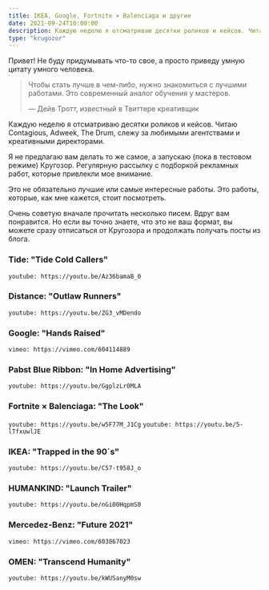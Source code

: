 ```yaml
---
title: IKEA, Google, Fortnite × Balenciaga и другие
date: 2021-09-24T10:00:00
description: Каждую неделю я отсматриваю десятки роликов и кейсов. Читаю Contagious, Adweek, The Drum, слежу за любимыми агентствами и креативными директорами. Я не предлагаю вам делать то же самое, а запускаю (пока в тестовом режиме) Кругозор. Регулярную рассылку с подборкой рекламных работ, которые привлекли мое внимание. Это не обязательно лучшие или самые интересные работы. Это работы, которые, как мне кажется, стоит посмотреть.
type: "krugozor"
---
```

Привет! Не буду придумывать что-то свое, а просто приведу умную цитату умного человека.

> Чтобы стать лучше в чем-либо, нужно знакомиться с лучшими работами. Это современный аналог обучения у мастеров.
> 
> — Дейв Тротт, известный в Твиттере креативщик

Каждую неделю я отсматриваю десятки роликов и кейсов. Читаю Contagious, Adweek, The Drum, слежу за любимыми агентствами и креативными директорами.

Я не предлагаю вам делать то же самое, а запускаю (пока в тестовом режиме) Кругозор. Регулярную рассылку с подборкой рекламных работ, которые привлекли мое внимание.

Это не обязательно лучшие или самые интересные работы. Это работы, которые, как мне кажется, стоит посмотреть.

Очень советую вначале прочитать несколько писем. Вдруг вам понравится. Но если вы точно знаете, что это не ваш формат, вы можете сразу отписаться от Кругозора и продолжать получать посты из блога.

### Tide: "Tide Cold Callers"
`youtube: https://youtu.be/Az36bamaB_0`

### Distance: "Outlaw Runners"
`youtube: https://youtu.be/ZG3_vMDendo`

### Google: "Hands Raised"
`vimeo: https://vimeo.com/604114889`

### Pabst Blue Ribbon: "In Home Advertising"
`youtube: https://youtu.be/GgplzLr0MLA`

### Fortnite × Balenciaga: "The Look"
`youtube: https://youtu.be/w5F77M_J1Cg`
`youtube: https://youtu.be/5-lTfxuwlJE`

### IKEA: "Trapped in the 90´s"
`youtube: https://youtu.be/C57-t958J_o`

### HUMANKIND: "Launch Trailer"
`youtube: https://youtu.be/nGi00HqpmS0`

### Mercedez-Benz: "Future 2021"
`vimeo: https://vimeo.com/603867023`

### OMEN: "Transcend Humanity"
`youtube: https://youtu.be/kWUSanyM0sw`
